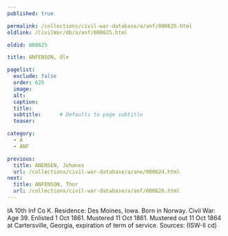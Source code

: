 ```yaml
---
published: true

permalink: /collections/civil-war-database/a/anf/000625.html
oldlink: /CivilWar/db/a/anf/000625.html

oldid: 000625

title: ANFENSON, Ole

pagelist:
  exclude: false
  order: 625
  image: 
  alt:
  caption:
  title:
  subtitle:      # Defaults to page subtitle
  teaser:

category: 
  - A 
  - ANF

previous:
  title: ANENSEN, Johanes
  url: /collections/civil-war-database/a/ane/000624.html  
next:
  title: ANFENSON, Thor
  url: /collections/civil-war-database/a/anf/000626.html   
---
```

IA 10th Inf Co K. Residence: Des Moines, Iowa. Born in Norway. Civil War: Age 39. Enlisted 1 Oct 1861. Mustered 11 Oct 1861. Mustered out 11 Oct 1864 at Cartersville, Georgia, expiration of term of service. Sources: (ISW-II cd)